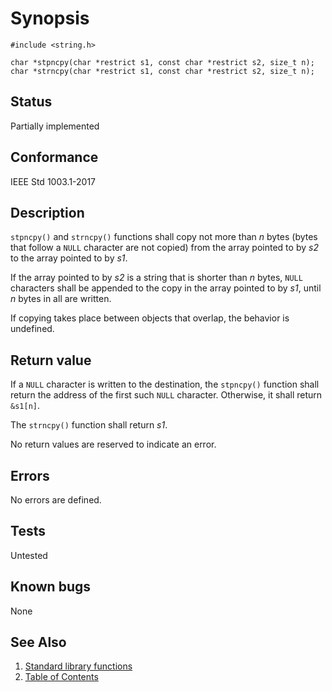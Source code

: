 # Synopsis

`#include <string.h>`

`char *stpncpy(char *restrict s1, const char *restrict s2, size_t n);`
`char *strncpy(char *restrict s1, const char *restrict s2, size_t n);`

## Status

Partially implemented

## Conformance

IEEE Std 1003.1-2017

## Description

`stpncpy()` and `strncpy()` functions shall copy not more than _n_ bytes (bytes that follow a `NULL` character are not
copied) from the array pointed to by _s2_ to the array pointed to by _s1_.

If the array pointed to by _s2_ is a string that is shorter than _n_ bytes, `NULL` characters shall be appended to the
copy in the array pointed to by _s1_, until _n_ bytes in all are written.

If copying takes place between objects that overlap, the behavior is undefined.

## Return value

If a `NULL` character is written to the destination, the `stpncpy()` function shall return the address of the first such
`NULL` character. Otherwise, it shall return `&s1[n]`.

The `strncpy()` function shall return _s1_.

No return values are reserved to indicate an error.

## Errors

No errors are defined.

## Tests

Untested

## Known bugs

None

## See Also

1. [Standard library functions](../README.md)
2. [Table of Contents](../../../README.md)
